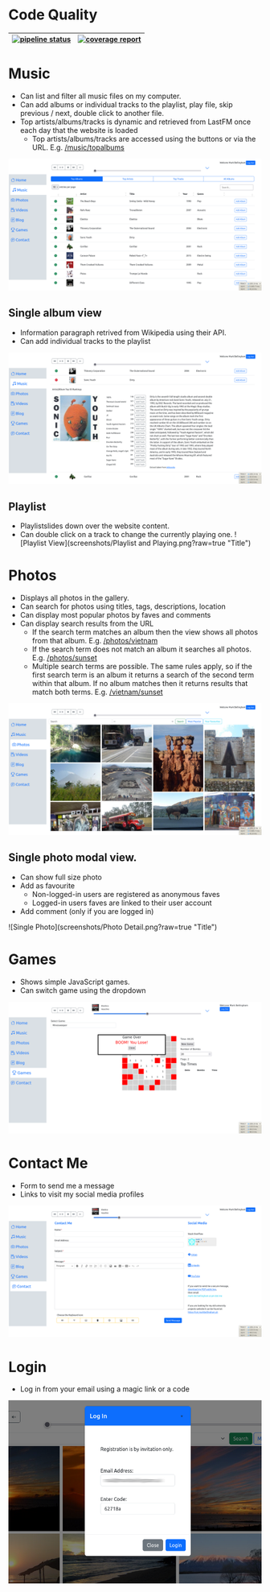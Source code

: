# Code Quality

| [![pipeline status](https://gitlab.com/markbellingham/myespacio/badges/master/pipeline.svg)](https://gitlab.com/markbellingham/myespacio/-/commits/master) | [![coverage report](https://gitlab.com/markbellingham/myespacio/badges/master/coverage.svg)](https://gitlab.com/markbellingham/myespacio/-/commits/master) |
| ---------------------------------------------------------------------------------------------------------------------------------------------------------- | ---------------------------------------------------------------------------------------------------------------------------------------------------------- |

# Music
* Can list and filter all music files on my computer. 
* Can add albums or individual tracks to the playlist, play file, skip previous / next, double click to another file. 
* Top artists/albums/tracks is dynamic and retrieved from LastFM once each day that the website is loaded
  * Top artists/albums/tracks are accessed using the buttons or via the URL. E.g. [/music/topalbums](url)

![Music Browser](screenshots/Music.png?raw=true "Title")
## Single album view
 * Information paragraph retrived from Wikipedia using their API. 
 * Can add individual tracks to the playlist

![Album View](screenshots/Album.png?raw=true "Title")
## Playlist 
* Playlistslides down over the website content. 
* Can double click on a track to change the currently playing one.
![Playlist View](screenshots/Playlist and Playing.png?raw=true "Title")

# Photos
* Displays all photos in the gallery. 
* Can search for photos using titles, tags, descriptions, location
* Can display most popular photos by faves and comments
* Can display search results from the URL 
  * If the search term matches an album then the view shows all photos from that album. E.g. [/photos/vietnam](url)
  * If the search term does not match an album it searches all photos. E.g. [/photos/sunset](url)
  * Multiple search terms are possible. The same rules apply, so if the first search term is an album it returns a search of the second term within that album. If no album matches then it returns results that match both terms. E.g. [/vietnam/sunset](url)

![Photo Gallery](screenshots/Photos.png?raw=true "Title")
## Single photo modal view. 
* Can show full size photo
* Add as favourite
  * Non-logged-in users are registered as anonymous faves
  * Logged-in users faves are linked to their user account
* Add comment (only if you are logged in)

![Single Photo](screenshots/Photo Detail.png?raw=true "Title")

# Games
* Shows simple JavaScript games. 
* Can switch game using the dropdown

![Games Page](screenshots/Games.png?raw=true "Title")

# Contact Me
* Form to send me a message
* Links to visit my social media profiles

![Contact Page](screenshots/Contact.png?raw=true "Title")

# Login
* Log in from your email using a magic link or a code

![Login Modal](screenshots/Login.png?raw=true "Title")

